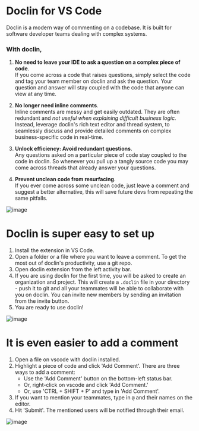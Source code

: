 # Doclin for VS Code

Doclin is a modern way of commenting on a codebase. It is built for software developer teams dealing with complex systems.

### With doclin,

1. **No need to leave your IDE to ask a question on a complex piece of code**.\
If you come across a code that raises questions, simply select the code and tag your team member on doclin and ask the question. Your question and answer will stay coupled with the code that anyone can view at any time.

2. **No longer need inline comments**.\
Inline comments are messy and get easily outdated. They are often redundant and _not useful when explaining difficult business logic._ Instead, leverage doclin's rich text editor and thread system, to seamlessly discuss and provide detailed comments on complex business-specific code in real-time.

3. **Unlock efficiency: Avoid redundant questions**. \
Any questions asked on a particular piece of code stay coupled to the code in doclin. So whenever you pull up a tangly source code you may come across threads that already answer your questions.

4. **Prevent unclean code from resurfacing**.\
If you ever come across some unclean code, just leave a comment and suggest a better alternative, this will save future devs from repeating the same pitfalls. 

![image](https://github.com/doclin-dev/landingpage-build/blob/main/assets/doclinDemo.gif?raw=true)

# Doclin is super easy to set up

1. Install the extension in VS Code.
2. Open a folder or a file where you want to leave a comment. To get the most out of doclin's productivity, use a git repo.
3. Open doclin extension from the left activity bar.
4. If you are using doclin for the first time, you will be asked to create an organization and project. This will create a `.doclin` file in your directory - push it to git and all your teammates will be able to collaborate with you on doclin. You can invite new members by sending an invitation from the invite button. 
5. You are ready to use doclin!

![image](https://github.com/doclin-dev/landingpage-build/blob/main/assets/doclinSetup.gif?raw=true)

# It is even easier to add a comment

1. Open a file on vscode with doclin installed.
2. Highlight a piece of code and click 'Add Comment'. There are three ways to add a comment:
    - Use the 'Add Comment' button on the bottom-left status bar.
    - Or, right-click on vscode and click 'Add Comment.'
    - Or, use 'CTRL + SHIFT + P' and type in 'Add Comment'.
3. If you want to mention your teammates, type in `@` and their names on the editor.
4. Hit 'Submit'. The mentioned users will be notified through their email. 

![image](https://github.com/doclin-dev/landingpage-build/blob/main/assets/doclinDemo.gif?raw=true)
